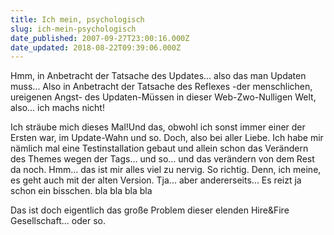 ```yaml
---
title: Ich mein, psychologisch
slug: ich-mein-psychologisch
date_published: 2007-09-27T23:00:16.000Z
date_updated: 2018-08-22T09:39:06.000Z
---
```


Hmm, in Anbetracht der Tatsache des Updates... also das man Updaten muss... Also in Anbetracht der Tatsache des Reflexes -der menschlichen, ureigenen Angst- des Updaten-Müssen in dieser Web-Zwo-Nulligen Welt, also... ich machs nicht!

Ich sträube mich dieses Mal!Und das, obwohl ich sonst immer einer der Ersten war, im Update-Wahn und so. Doch, also bei aller Liebe. Ich habe mir nämlich mal eine Testinstallation gebaut und allein schon das Verändern des Themes wegen der Tags... und so... und das verändern von dem Rest da noch. Hmm...  das ist mir alles viel zu nervig. So richtig. Denn, ich meine, es geht auch mit der alten Version. Tja... aber andererseits... Es reizt ja schon ein bisschen. bla bla bla bla

Das ist doch eigentlich das große Problem dieser elenden Hire&Fire Gesellschaft... oder so.
